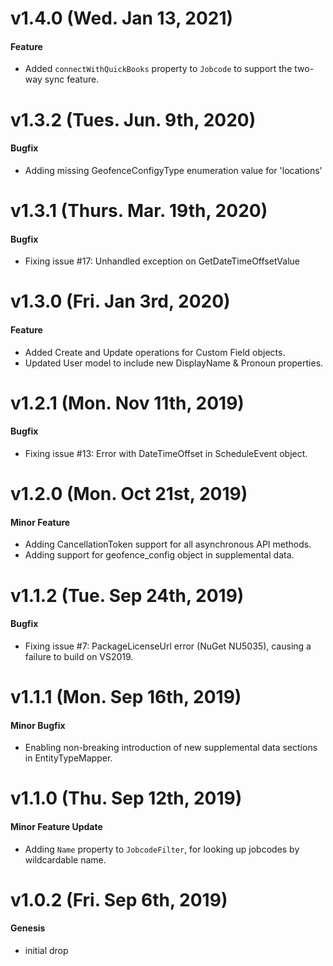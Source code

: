 # v1.4.0 (Wed. Jan 13, 2021)

#### Feature

- Added `connectWithQuickBooks` property to `Jobcode` to support the two-way sync feature.

# v1.3.2 (Tues. Jun. 9th, 2020)

#### Bugfix

 - Adding missing GeofenceConfigyType enumeration value for 'locations'

# v1.3.1 (Thurs. Mar. 19th, 2020)

#### Bugfix

 - Fixing issue #17: Unhandled exception on GetDateTimeOffsetValue

# v1.3.0 (Fri. Jan 3rd, 2020)

#### Feature

 - Added Create and Update operations for Custom Field objects.
 - Updated User model to include new DisplayName & Pronoun properties.

# v1.2.1 (Mon. Nov 11th, 2019)

#### Bugfix

 - Fixing issue #13: Error with DateTimeOffset in ScheduleEvent object.

# v1.2.0 (Mon. Oct 21st, 2019)

#### Minor Feature

- Adding CancellationToken support for all asynchronous API methods.
- Adding support for geofence_config object in supplemental data.

# v1.1.2 (Tue. Sep 24th, 2019)

#### Bugfix

- Fixing issue #7: PackageLicenseUrl error (NuGet NU5035), causing a failure to build on VS2019.

# v1.1.1 (Mon. Sep 16th, 2019)

#### Minor Bugfix

- Enabling non-breaking introduction of new supplemental data sections in EntityTypeMapper.

# v1.1.0 (Thu. Sep 12th, 2019)

#### Minor Feature Update

- Adding `Name` property to `JobcodeFilter`, for looking up jobcodes by wildcardable name.

# v1.0.2 (Fri. Sep 6th, 2019)

#### Genesis

- initial drop